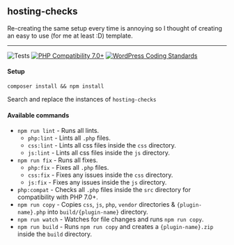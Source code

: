## hosting-checks

Re-creating the same setup every time is annoying so I thought of creating an easy to use (for me at least :D) template.

---

![Tests](https://github.com/mrxkon/hosting-checks/workflows/Checks/badge.svg)
[![PHP Compatibility 7.0+](https://img.shields.io/badge/PHP%20Compatibility-7.0+-8892BF)](https://github.com/PHPCompatibility/PHPCompatibility)
[![WordPress Coding Standards](https://img.shields.io/badge/WordPress%20Coding%20Standards-latest-blue)](https://github.com/WordPress/WordPress-Coding-Standards)

#### Setup

`composer install && npm install`

Search and replace the instances of `hosting-checks`

#### Available commands
- `npm run lint` - Runs all lints.
	- `php:lint` - Lints all `.php` files.
	- `css:lint` - Lints all css files inside the `css` directory.
	- `js:lint` - Lints all css files inside the `js` directory.
- `npm run fix` - Runs all fixes.
	- `php:fix`  - Fixes all `.php` files.
	- `css:fix` - Fixes any issues inside the `css` directory.
	- `js:fix` - Fixes any issues inside the `js` directory.
- `php:compat` - Checks all `.php` files inside the `src` directory for compatibility with PHP 7.0+.
- `npm run copy` - Copies `css`, `js`, `php`, `vendor` directories & `{plugin-name}.php` into `build/{plugin-name}` directory.
- `npm run watch` - Watches for file changes and runs `npm run copy`.
- `npm run build` - Runs `npm run copy` and creates a `{plugin-name}.zip` inside the `build` directory.
